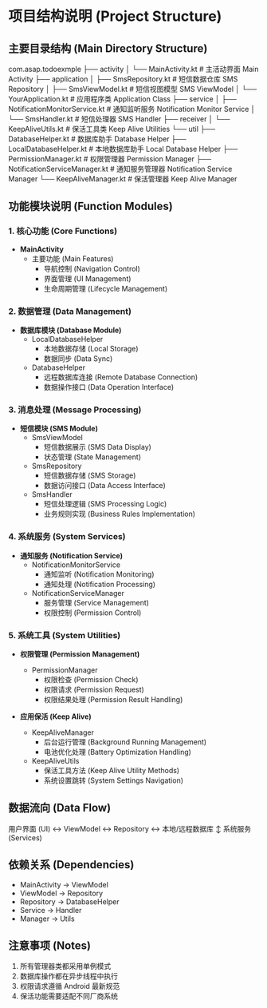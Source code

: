 <!--
 * @Description: 
 * @Author: Manda
 * @Version: 
 * @Date: 2025-03-16 16:50:53
 * @LastEditors: Manda
 * @LastEditTime: 2025-03-16 17:18:17
-->
# 项目结构说明 (Project Structure)

## 主要目录结构 (Main Directory Structure) 

com.asap.todoexmple
├── activity
│ └── MainActivity.kt # 主活动界面  Main Activity
├── application
│ ├── SmsRepository.kt # 短信数据仓库  SMS Repository
│ ├── SmsViewModel.kt # 短信视图模型  SMS ViewModel
│ └── YourApplication.kt # 应用程序类  Application Class
├── service
│ ├── NotificationMonitorService.kt # 通知监听服务  Notification Monitor Service
│ └── SmsHandler.kt # 短信处理器  SMS Handler
├── receiver
│ └── KeepAliveUtils.kt # 保活工具类  Keep Alive Utilities
└── util
├── DatabaseHelper.kt # 数据库助手  Database Helper
├── LocalDatabaseHelper.kt # 本地数据库助手  Local Database Helper
├── PermissionManager.kt # 权限管理器  Permission Manager
├── NotificationServiceManager.kt # 通知服务管理器  Notification Service Manager
└── KeepAliveManager.kt # 保活管理器  Keep Alive Manager


## 功能模块说明 (Function Modules)

### 1. 核心功能 (Core Functions)
- **MainActivity** 
  - 主要功能 (Main Features)
    - 导航控制 (Navigation Control)
    - 界面管理 (UI Management)
    - 生命周期管理 (Lifecycle Management)
  
### 2. 数据管理 (Data Management)
- **数据库模块 (Database Module)**
  - LocalDatabaseHelper
    - 本地数据存储 (Local Storage)
    - 数据同步 (Data Sync)
  - DatabaseHelper
    - 远程数据库连接 (Remote Database Connection)
    - 数据操作接口 (Data Operation Interface)

### 3. 消息处理 (Message Processing)
- **短信模块 (SMS Module)**
  - SmsViewModel
    - 短信数据展示 (SMS Data Display)
    - 状态管理 (State Management)
  - SmsRepository
    - 短信数据存储 (SMS Storage)
    - 数据访问接口 (Data Access Interface)
  - SmsHandler
    - 短信处理逻辑 (SMS Processing Logic)
    - 业务规则实现 (Business Rules Implementation)

### 4. 系统服务 (System Services)
- **通知服务 (Notification Service)**
  - NotificationMonitorService
    - 通知监听 (Notification Monitoring)
    - 通知处理 (Notification Processing)
  - NotificationServiceManager
    - 服务管理 (Service Management)
    - 权限控制 (Permission Control)

### 5. 系统工具 (System Utilities)
- **权限管理 (Permission Management)**
  - PermissionManager
    - 权限检查 (Permission Check)
    - 权限请求 (Permission Request)
    - 权限结果处理 (Permission Result Handling)

- **应用保活 (Keep Alive)**
  - KeepAliveManager
    - 后台运行管理 (Background Running Management)
    - 电池优化处理 (Battery Optimization Handling)
  - KeepAliveUtils
    - 保活工具方法 (Keep Alive Utility Methods)
    - 系统设置跳转 (System Settings Navigation)

## 数据流向 (Data Flow)

用户界面 (UI) ↔ ViewModel ↔ Repository ↔ 本地/远程数据库
↕
系统服务 (Services)

## 依赖关系 (Dependencies)
- MainActivity → ViewModel
- ViewModel → Repository
- Repository → DatabaseHelper
- Service → Handler
- Manager → Utils

## 注意事项 (Notes)
1. 所有管理器类都采用单例模式
2. 数据库操作都在异步线程中执行
3. 权限请求遵循 Android 最新规范
4. 保活功能需要适配不同厂商系统

